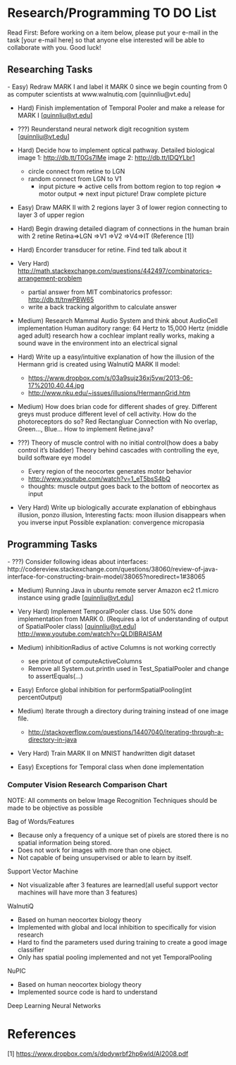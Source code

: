 Research/Programming TO DO List
===============================
Read First: Before working on a item below, please put your e-mail in the task [your e-mail here]
so that anyone else interested will be able to collaborate with you. Good luck!

<h2>Researching Tasks</h2>
  - Easy) Redraw MARK I and label it MARK 0 since we begin counting from 0 as computer scientists at www.walnutiq.com 
    [quinnliu@vt.edu]

  - Hard) Finish implementation of Temporal Pooler and make a release for MARK I [quinnliu@vt.edu]

  - ???) Reunderstand neural network digit recognition system [quinnliu@vt.edu]

  - Hard) Decide how to implement optical pathway.
	  Detailed biological image 1: http://db.tt/T0Gs7lMe image 2: http://db.tt/IDQYLbr1 
	  + circle connect from retine to LGN    
    + random connect from LGN to V1
	  + input picture => active cells from bottom region to top region => motor output => next 
	  input picture! Draw complete picture

  - Easy) Draw MARK II with 2 regions layer 3 of lower region connecting to layer 3 of upper region

  - Hard) Begin drawing detailed diagram of connections in the human brain with 2 retine
	  Retina=>LGN =>V1 =>V2 =>V4=>IT (Reference [1]) 

  - Hard) Encorder transducer for retine. Find ted talk about it

  - Very Hard) http://math.stackexchange.com/questions/442497/combinatorics-arrangement-problem
    + partial answer from MIT combinatorics professor: http://db.tt/tnwPBW65
    + write a back tracking algorithm to calculate answer 

  - Medium) Research Mammal Audio System and think about AudioCell implementation
    Human auditory range: 64 Hertz to 15,000 Hertz (middle aged adult) research how a cochlear implant really
    works, making a sound wave in the environment into an electrical signal

  - Hard) Write up a easy/intuitive explanation of how the illusion of the Hermann grid is created
    using WalnutiQ MARK II model:
    + https://www.dropbox.com/s/03a9sujz36xj5vw/2013-06-17%2010.40.44.jpg
    + http://www.nku.edu/~issues/illusions/HermannGrid.htm

  - Medium) How does brian code for different shades of grey. Different greys must produce 
    different level of cell activity. How do the photoreceptors do so? Red Rectangluar
    Connection with No overlap, Green..., Blue... How to implement Retine.java?

  - ???) Theory of muscle control with no initial control(how does a baby control it’s bladder)
    Theory behind cascades with controlling the eye, build software eye model
	  + Every region of the neocortex generates motor behavior
	  + http://www.youtube.com/watch?v=1_eT5bsS4bQ
	  + thoughts: muscle output goes back to the bottom of neocortex as input

  - Very Hard) Write up biologically accurate explanation of ebbinghaus illusion, ponzo illusion,
	  Interesting facts: moon illusion disappears when you inverse input
	  Possible explanation: convergence micropasia

<h2>Programming Tasks</h2>
  - ???) Consider following ideas about interfaces: http://codereview.stackexchange.com/questions/38060/review-of-java-interface-for-constructing-brain-model/38065?noredirect=1#38065
  
  - Medium) Running Java in ubuntu remote server Amazon ec2 t1.micro instance using gradle [quinnliu@vt.edu]

  - Very Hard) Implement TemporalPooler class. Use 50% done implementation from MARK 0.
    (Requires a lot of understanding of output of SpatialPooler class) [quinnliu@vt.edu]
    http://www.youtube.com/watch?v=QLDlBRAlSAM

  - Medium) inhibitionRadius of active Columns is not working correctly
	  + see printout of computeActiveColumns
	  + Remove all System.out.println used in Test_SpatialPooler and change to assertEquals(...)

  - Easy) Enforce global inhibition for performSpatialPooling(int percentOutput)
	
  - Medium) Iterate through a directory during training instead of one image file. 
	  + http://stackoverflow.com/questions/14407040/iterating-through-a-directory-in-java

  - Very Hard) Train MARK II on MNIST handwritten digit dataset 

  - Easy) Exceptions for Temporal class when done implementation

<h3>Computer Vision Research Comparison Chart</h3>

NOTE: All comments on below Image Recognition Techniques should be made to be objective as possible

Bag of Words/Features
  - Because only a frequency of a unique set of pixels are stored there is no spatial information being stored.
  - Does not work for images with more than one object.
  - Not capable of being unsupervised or able to learn by itself.

Support Vector Machine
  - Not visualizable after 3 features are learned(all useful support vector machines will have more than 3 features)

WalnutiQ 
  - Based on human neocortex biology theory
  - Implemented with global and local inhibition to specifically for vision research
  - Hard to find the parameters used during training to create a good image classifier
  - Only has spatial pooling implemented and not yet TemporalPooling

NuPIC
  - Based on human neocortex biology theory
  - Implemented source code is hard to understand
  
Deep Learning Neural Networks

References
==========
[1] https://www.dropbox.com/s/dpdywrbf2hp6wld/AI2008.pdf

